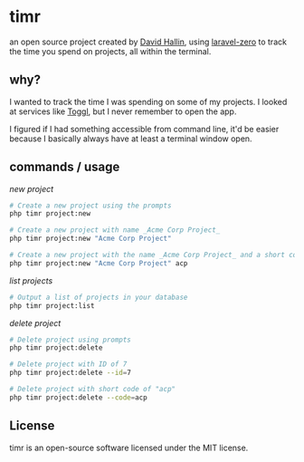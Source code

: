 # timr

an open source project created by [David Hallin](https://davidhallin.com),
using [laravel-zero](https://laravel-zero.com/) to track the time you spend on projects, all within the terminal.

## why?

I wanted to track the time I was spending on some of my projects. I looked at services like [Toggl](https://toggl.com),
but I never remember to open the app.

I figured if I had something accessible from command line, it'd be easier because I basically always have at least a
terminal window open.

## commands / usage

*new project*

```bash
# Create a new project using the prompts
php timr project:new   

# Create a new project with name _Acme Corp Project_
php timr project:new "Acme Corp Project"

# Create a new project with the name _Acme Corp Project_ and a short code of acp
php timr project:new "Acme Corp Project" acp
```

*list projects*

```bash
# Output a list of projects in your database
php timr project:list
```

*delete project*

```bash
# Delete project using prompts
php timr project:delete

# Delete project with ID of 7
php timr project:delete --id=7

# Delete project with short code of "acp"
php timr project:delete --code=acp
```

## License

timr is an open-source software licensed under the MIT license.
